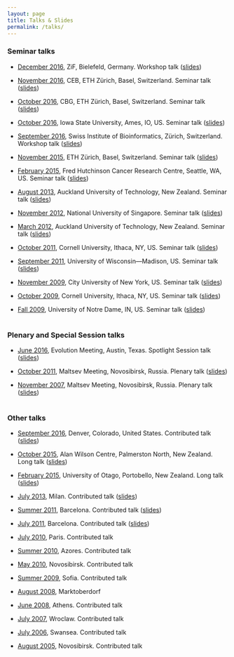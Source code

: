 ```yaml
---
layout: page
title: Talks & Slides
permalink: /talks/
---
```



### Seminar talks

- [December 2016](http://www.uni-bielefeld.de/ZIF/KG/2016GeneRegulation/Events/), ZiF, Bielefeld, Germany. Workshop talk ([slides](/talks/2016_ZiF))

- <a href="https://www.bsse.ethz.ch/cevo">November 2016</a>, CEB, ETH Zürich, Basel, Switzerland. Seminar talk (<a href="https://gavruskin.github.io/talks/2016_ETH_CEB.html">slides</a>)

- <a href="https://www.bsse.ethz.ch/cbg">October 2016</a>, CBG, ETH Zürich, Basel, Switzerland. Seminar talk (<a href="https://gavruskin.github.io/talks/2016_ETH_CBG.html">slides</a>)

- <a href="http://phyloworks.org/">October 2016</a>, Iowa State University, Ames, IO, US. Seminar talk (<a href="https://gavruskin.github.io/talks/2016_ISU.html">slides</a>)

- <a href="http://www.sib.swiss/">September 2016</a>, Swiss Institute of Bioinformatics, Zürich, Switzerland. Workshop talk (<a href="https://gavruskin.github.io/talks/2016_PhyloSIB.html">slides</a>)

- <a href="https://www.bsse.ethz.ch/cbg"> November 2015</a>, ETH Zürich, Basel, Switzerland. Seminar talk (<a href="https://gavruskin.github.io/talks/2015_ETH.pdf">slides</a>)

- <a href="http://matsen.fhcrc.org">February 2015</a>, Fred Hutchinson Cancer Research Centre, Seattle, WA, US. Seminar talk (<a href="https://www.dropbox.com/s/mkkrf8s7utnw4fg/2015FredHutchGavruskin.pdf?dl=0">slides</a>)

- <a href="http://aut.ac.nz">August 2013</a>, Auckland University of Technology, New Zealand. Seminar talk (<a href="https://www.dropbox.com/s/f9gza74uzcpkshw/DeptSeminarAug2013.pdf">slides</a>)

- <a href="http://www.comp.nus.edu.sg/~fstephan/logicseminar.html">November 2012</a>, National University of Singapore. Seminar talk (<a href="http://alexander.gavruskin.com/talks/2012NUS.pdf">slides</a>)

- <a href="http://staff.elena.aut.ac.nz/Jiamon-Liu/acstc.html">March 2012</a>, Auckland University of Technology, New Zealand. Seminar talk (<a href="https://sites.google.com/a/gavruskin.com/alexander/talks/2012AUTech.pdf?attredirects=0">slides</a>)

- <a href="http://www.math.cornell.edu/~justin/logic_sem.html">October 2011</a>, Cornell University, Ithaca, NY, US. Seminar talk (<a href="https://sites.google.com/a/gavruskin.com/alexander/talks/2011CU.pdf?attredirects=0">slides</a>)

- <a href="http://www.math.wisc.edu/tuesday-september-20th">September 2011</a>, University of Wisconsin—Madison, US. Seminar talk (<a href="https://sites.google.com/a/gavruskin.com/alexander/talks/2011UWM.pdf?attredirects=0">slides</a>)

- <a href="http://math.gc.cuny.edu/seminars/bulletin11_03.htm">November 2009</a>, City University of New York, US. Seminar talk (<a href="https://sites.google.com/a/gavruskin.com/alexander/talks/2009NYC.pdf?attredirects=0">slides</a>)

- <a href="http://www.math.cornell.edu/Colloquia/Logic/2009-10.html">October 2009</a>, Cornell University, Ithaca, NY, US. Seminar talk (<a href="https://sites.google.com/a/gavruskin.com/alexander/talks/2009CU.pdf?attredirects=0">slides</a>)

- <a href="http://www.nd.edu/~mathwww/past_talks/october2009.shtml">Fall 2009</a>, University of Notre Dame, IN, US. Seminar talk (<a href="https://sites.google.com/a/gavruskin.com/alexander/talks/2009UND.pdf?attredirects=0">slides</a>)<br><br>


### Plenary and Special Session talks

- <a href="http://www.evolutionmeetings.org/special-talks.html">June 2016</a>, Evolution Meeting, Austin, Texas. Spotlight Session talk (<a href="https://gavruskin.github.io/talks/2016_Evolution.pdf">slides</a>)

- <a href="http://www.math.nsc.ru/conference/malmeet/11/Plenary_e.htm">October 2011</a>, Maltsev Meeting, Novosibirsk, Russia. Plenary talk (<a href="https://sites.google.com/a/gavruskin.com/alexander/talks/2011MM.pdf?attredirects=0">slides</a>)

- <a href="http://math.nsc.ru/conference/malmeet/07/index.html">November 2007</a>, Maltsev Meeting, Novosibirsk, Russia. Plenary talk (<a href="https://sites.google.com/a/gavruskin.com/alexander/talks/2007MM.pdf?attredirects=0">slides</a>)<br><br>


### Other talks

- <a href="http://community.geosociety.org/gsa2016/home">September 2016</a>, Denver, Colorado, United States. Contributed talk (<a href="https://gavruskin.github.io/talks/2016_GSA.pdf">slides</a>)

- <a href="http://www.allanwilsoncentre.ac.nz/">October 2015</a>, Alan Wilson Centre, Palmerston North, New Zealand. Long talk (<a href="https://gavruskin.github.io/talks/2015_AWC.pdf">slides</a>)


- <a href="http://www.math.canterbury.ac.nz/bio/events/portobello2015/">February 2015</a>, University of Otago, Portobello, New Zealand. Long talk (<a href="https://www.dropbox.com/s/suc4k18typ51vbe/2015PortobelloGavruskin.pdf?dl=0">slides</a>)

- <a href="http://cie2013.disco.unimib.it">July 2013</a>, Milan. Contributed talk (<a href="https://www.dropbox.com/s/btwgq8ke0lglt5z/2013CiEgavruskin.pdf">slides</a><a href="/"></a>)

- <a href="http://www.crm.cat/cinfinity/" target="_blank">Summer 2011</a>, Barcelona. Contributed talk (<a href="https://sites.google.com/a/gavruskin.com/alexander/talks/2011IC.pdf?attredirects=0">slides</a><a href="/"></a>)

- <a href="http://logic2011.org/" target="_blank">July 2011</a>, Barcelona. Contributed talk (<a href="https://sites.google.com/a/gavruskin.com/alexander/talks/2011LC.pdf?attredirects=0">slides</a>)

- <a href="http://logic2010.org/" target="_blank">July 2010</a>, Paris. Contributed talk

- <a href="http://www.cie2010.uac.pt/" target="_blank">Summer 2010</a>, Azores. Contributed talk

- <a href="http://www.math.nsc.ru/conference/malmeet/10/Main_e.htm" target="_blank">May 2010</a>, Novosibirsk. Contributed talk

- <a href="http://lc2009.fmi.uni-sofia.bg/" target="_blank">Summer 2009</a>, Sofia. Contributed talk

- <a href="http://asimod.in.tum.de/2008/index.shtml" target="_blank">August 2008</a>, Marktoberdorf

- <a href="http://www.cs.swan.ac.uk/cie08/" target="_blank">June 2008</a>, Athens. Contributed talk

- <a href="http://july2007.ii.uni.wroc.pl/" target="_blank">July 2007</a>, Wroclaw. Contributed talk

- <a href="http://www.cs.swan.ac.uk/cie06/" target="_blank">July 2006</a>, Swansea. Contributed talk

- <a href="http://www.ict.nsc.ru/ws/ALC-9/index.en.html" target="_blank">August 2005</a>, Novosibirsk. Contributed talk

